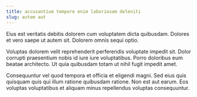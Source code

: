 ```yaml
---
title: accusantium tempore enim laboriosam deleniti
slug: autem aut
---
```


Eius est veritatis debitis dolorem cum voluptatem dicta quibusdam. Dolores et vero saepe ut autem sit. Dolorem omnis sequi optio.

Voluptas dolorem velit reprehenderit perferendis voluptate impedit sit. Dolor corrupti praesentium nobis id iure iure voluptatibus. Porro doloribus eum beatae architecto. Ut quia quibusdam totam ut nihil fugit impedit amet.

Consequuntur vel quod tempora et officia et eligendi magni. Sed eius quis quisquam quis qui illum ratione quibusdam ratione. Non est aut earum. Eos voluptas voluptatibus et aliquam minus repellendus voluptas consequuntur.
